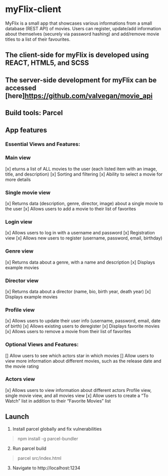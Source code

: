# myFlix-client
MyFlix is a small app that showcases various informations from a small database (REST API) of movies. Users can register, update/add information about themselves (securely via password hashing) and add/remove movie titles to a list of their favourites. 

## The client-side for myFlix is developed using REACT, HTML5, and SCSS
## The server-side development for myFlix can be accessed [here]https://github.com/valvegan/movie_api

## Build tools: Parcel

## App features
### Essential Views and Features:

### Main view
[x] eturns a list of ALL movies to the user (each listed item with an image, title, and description)
[x] Sorting and filtering
[x] Ability to select a movie for more details

### Single movie view
[x] Returns data (description, genre, director, image) about a single movie to the user
[x] Allows users to add a movie to their list of favorites

### Login view
[x] Allows users to log in with a username and password
[x] Registration view
[x] Allows new users to register (username, password, email, birthday)

### Genre view
[x] Returns data about a genre, with a name and description
[x] Displays example movies

### Director view
[x] Returns data about a director (name, bio, birth year, death year)
[x] Displays example movies

### Profile view
[x] Allows users to update their user info (username, password, email, date of birth)
[x] Allows existing users to deregister
[x] Displays favorite movies
[x] Allows users to remove a movie from their list of favorites

### Optional Views and Features:
[] Allow users to see which actors star in which movies
[] Allow users to view more information about different movies, such as the release date and
the movie rating

### Actors view
[x] Allows users to view information about different actors
Profile view, single movie view, and all movies view
[x] Allow users to create a “To Watch” list in addition to their “Favorite Movies” list

## Launch
1) Install parcel globally and fix vulnerabilities
>npm install -g parcel-bundler

2) Run parcel build
>parcel src/index.html

3) Navigate to http://localhost:1234 
